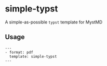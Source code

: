 # simple-typst

A simple-as-possible `typst` template for MystMD

## Usage
```
---
- format: pdf
  template: simple-typst
---
